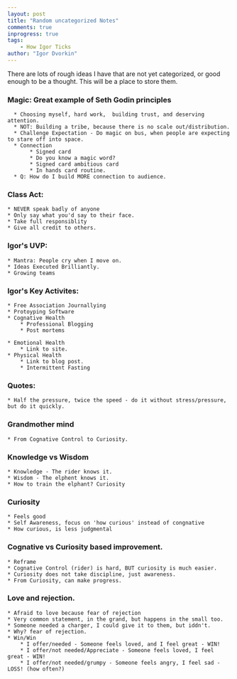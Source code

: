```yaml
--- 
layout: post
title: "Random uncategorized Notes"
comments: true
inprogress: true
tags: 
    - How Igor Ticks
author: "Igor Dvorkin"
---
```


There are lots of rough ideas I have that are not yet categorized, or good enough to be a thought. This will be a
place to store them.

### Magic: Great example of Seth Godin principles

      * Choosing myself, hard work,  building trust, and deserving attention.
      * NOT: Building a tribe, because there is no scale out/distribution.
      * Challenge Expectation - Do magic on bus, when people are expecting to stare off into space.
      * Connection
           * Signed card
           * Do you know a magic word? 
           * Signed card ambitious card
           * In hands card routine.
      * Q: How do I build MORE connection to audience.


### Class Act:

    * NEVER speak badly of anyone 
    * Only say what you'd say to their face.
    * Take full responsiblity
    * Give all credit to others.

### Igor's UVP: 

    * Mantra: People cry when I move on.
    * Ideas Executed Brilliantly.
    * Growing teams 


### Igor's Key Activites:

    * Free Association Journallying
    * Protoyping Software
    * Cognative Health
        * Professional Blogging 
        * Post mortems

    * Emotional Health
        * Link to site.
    * Physical Health
        * Link to blog post.
        * Intermittent Fasting

### Quotes:

    * Half the pressure, twice the speed - do it without stress/pressure, but do it quickly. 

### Grandmother mind

    * From Cognative Control to Curiosity.

### Knowledge vs Wisdom

    * Knowledge - The rider knows it.
    * Wisdom - The elphent knows it.
    * How to train the elphant? Curiosity

### Curiosity

    * Feels good
    * Self Awareness, focus on 'how curious' instead of congnative
    * How curious, is less judgmental

### Cognative vs Curiosity based improvement.

    * Reframe
    * Cognative Control (rider) is hard, BUT curiosity is much easier. 
    * Curiosity does not take discipline, just awareness.
    * From Curiosity, can make progress. 

### Love and rejection.

    * Afraid to love because fear of rejection
    * Very common statement, in the grand, but happens in the small too.
    * Someone needed a charger, I could give it to them, but iddn't.
    * Why? fear of rejection. 
    * Win/Win 
        * I offer/needed - Someone feels loved, and I feel great - WIN!
        * I offer/not needed/Appreciate - Someone feels loved, I feel great - WIN!
        * I offer/not needed/grumpy - Someone feels angry, I feel sad - LOSS! (how often?)

